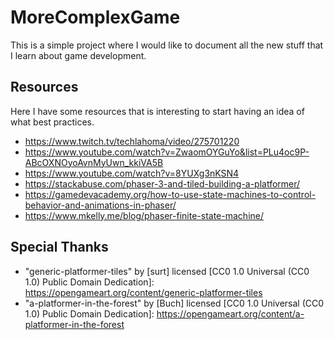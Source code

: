 # MoreComplexGame

This is a simple project where I would like to document all the new stuff that I learn about game development.

## Resources

Here I have some resources that is interesting to start having an idea of what best practices.

* https://www.twitch.tv/techlahoma/video/275701220 
* https://www.youtube.com/watch?v=ZwaomOYGuYo&list=PLu4oc9P-ABcOXNOyoAvnMyUwn_kkiVA5B
* https://www.youtube.com/watch?v=8YUXg3nKSN4 
* https://stackabuse.com/phaser-3-and-tiled-building-a-platformer/
* https://gamedevacademy.org/how-to-use-state-machines-to-control-behavior-and-animations-in-phaser/
* https://www.mkelly.me/blog/phaser-finite-state-machine/

## Special Thanks 

* "generic-platformer-tiles" by [surt] licensed [CC0 1.0 Universal (CC0 1.0) Public Domain Dedication]: https://opengameart.org/content/generic-platformer-tiles
* "a-platformer-in-the-forest" by [Buch] licensed [CC0 1.0 Universal (CC0 1.0) Public Domain Dedication]: https://opengameart.org/content/a-platformer-in-the-forest
